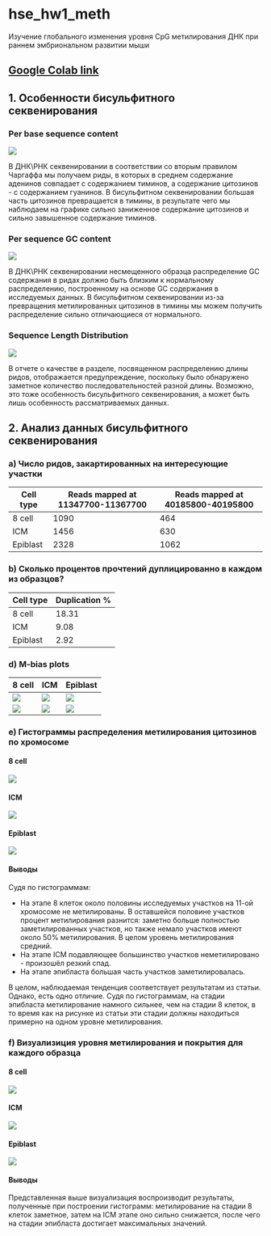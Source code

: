 # hse_hw1_meth
Изучение глобального изменения уровня CpG метилирования ДНК при раннем эмбриональном развитии мыши
## [Google Colab link](https://colab.research.google.com/drive/1lTmqBHPXeiX-GZQMxfl7XUzR-kQB5bwS?usp=sharing)
## 1. Особенности бисульфитного секвенирования
### Per base sequence content
![](images/seq_content.png)

В ДНК\РНК секвенировании в соответствии со вторым правилом Чаргаффа мы получаем риды, в которых в среднем содержание аденинов совпадает с содержанием тиминов, а содержание цитозинов - с содержанием гуанинов. В бисульфитном секвенировании большая часть цитозинов превращается в тимины, в результате чего мы наблюдаем на графике сильно заниженное содержание цитозинов и сильно завышенное содержание тиминов.
### Per sequence GC content
![](images/gc_content.png)

В ДНК\РНК секвенировании несмещенного образца распределение GC содержания в ридах должно быть близким к нормальному распределению, построенному на основе GC содержания в исследуемых данных. В бисульфитном секвенировании из-за превращения метилированных цитозинов в тимины мы можем получить распределение сильно отличающиеся от нормального.
### Sequence Length Distribution
![](images/seq_len.png)

В отчете о качестве в разделе, посвященном распределению длины ридов, отображается предупреждение, поскольку было обнаружено заметное количество последовательностей разной длины. Возможно, это тоже особенность бисульфитного секвенирования, а может быть лишь особенность рассматриваемых данных.
## 2. Анализ данных бисульфитного секвенирования
### a) Число ридов, закартированных на интересующие участки
Cell type | Reads mapped at 11347700-11367700 | Reads mapped at 40185800-40195800 |
 --- |--- |---
8 cell | 1090 | 464
ICM | 1456 | 630
Epiblast | 2328 | 1062
### b) Сколько процентов прочтений дуплицированно в каждом из образцов?
Cell type | Duplication % |
 --- |---
8 cell | 18.31
ICM | 9.08
Epiblast | 2.92
### d) M-bias plots
8 cell |	ICM | Epiblast
-|-|-
![](images/Cell8%20Bismark%20M-bias%20Read%201.png) | ![](images/'ICM%20Bismark%20M-bias%20Read%201.png') | ![](images/'Epiblast%20Bismark%20M-bias%20Read%201.png')
![](images/'Cell8%20Bismark%20M-bias%20Read%202.png') | ![](images/'ICM%20Bismark%20M-bias%20Read%202.png') | ![](images/'Epiblast%20Bismark%20M-bias%20Read%202.png')
### e) Гистограммы распределения метилирования цитозинов по хромосоме
#### 8 cell
![](images/8_cell_hist.png)
#### ICM
![](images/icm_hist.png)
#### Epiblast
![](images/epiblast_hist.png)
#### Выводы
Судя по гистограммам:
* На этапе 8 клеток около половины исследуемых участков на 11-ой хромосоме не метилированы. В оставшейся половине участков процент метилирования разнится: заметно больше полностью заметилированных участков, но также немало участков имеют около 50% метилирования. В целом уровень метилирования средний.
* На этапе ICM подавляющее большинство участков неметилировано - произошёл резкий спад.
* На этапе эпибласта большая часть участков заметилировалась.

В целом, наблюдаемая тенденция соответствует результатам из статьи. Однако, есть одно отличие. Судя по гистограммам, на стадии эпибласта метилирование намного сильнее, чем на стадии 8 клеток, в то время как на рисунке из статьи эти стадии должны находиться примерно на одном уровне метилирования.
### f) Визуализиция уровня метилирования и покрытия для каждого образца
#### 8 cell
![](images/cell8_track.png)
#### ICM
![](images/icm_track.png)
#### Epiblast
![](images/epiblast_track.png)
#### Выводы
Представленная выше визуализация воспроизводит результаты, полученные при построении гистограмм: метилирование на стадии 8 клеток заметное, затем на ICM этапе оно сильно снижается, после чего на стадии эпибласта достигает максимальных значений.
